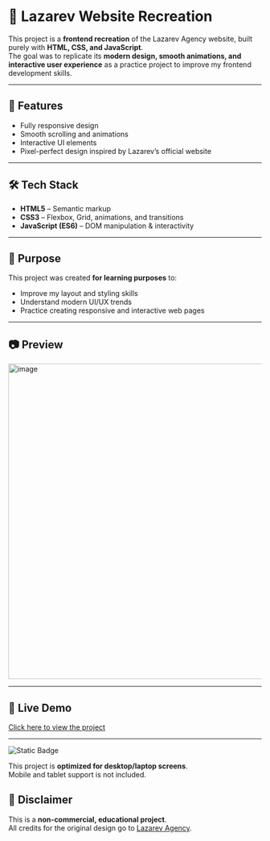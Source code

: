 # 🎨 Lazarev Website Recreation

This project is a **frontend recreation** of the Lazarev Agency website, built purely with **HTML, CSS, and JavaScript**.  
The goal was to replicate its **modern design, smooth animations, and interactive user experience** as a practice project to improve my frontend development skills.

---

## 📌 Features
- Fully responsive design
- Smooth scrolling and animations
- Interactive UI elements
- Pixel-perfect design inspired by Lazarev’s official website

---

## 🛠 Tech Stack
- **HTML5** – Semantic markup
- **CSS3** – Flexbox, Grid, animations, and transitions
- **JavaScript (ES6)** – DOM manipulation & interactivity

---

## 🎯 Purpose
This project was created **for learning purposes** to:
- Improve my layout and styling skills
- Understand modern UI/UX trends
- Practice creating responsive and interactive web pages

---

## 📷 Preview
<img width="1365" height="626" alt="image" src="https://github.com/user-attachments/assets/6ee66364-0a47-4d5b-a08a-6597a187ae31" />

---

## 🚀 Live Demo
[Click here to view the project](#) 

---
![Static Badge](https://img.shields.io/badge/Device-Desktop%20Only-red?style=for-the-badge)

This project is **optimized for desktop/laptop screens**.  
Mobile and tablet support is not included.


## 📄 Disclaimer
This is a **non-commercial, educational project**.  
All credits for the original design go to [Lazarev Agency](https://www.lazarev.agency/).
